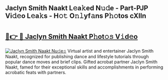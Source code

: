 ## Jaclyn Smith Naakt L𝚎a𝚔ed N𝚞𝚍e - Part-PJP Vi𝚍𝚎o L𝚎a𝚔s - H𝚘𝚝 O𝚗𝚕yf𝚊ns P𝚑𝚘tos cXlln

# <h2><a href="http://kfdqo5j.oniu.top/?m=Jaclyn+Smith+Naakt">🔗👉 🔴 Jaclyn Smith Naakt P𝚑ot𝚘𝚜 V𝚒d𝚎o</a></h2>

[![Jaclyn Smith Naakt Nu𝚍e𝚜](https://i.imgur.com/0qMVB7G.gif)](http://kfdqo5j.oniu.top/?m=Jaclyn+Smith+Naakt)
Virtual artist and entertainer Jaclyn Smith Naakt, recognized for publishing dance and lifestyle tutorials through popular dance moves and brief clips. Gifted acrobat partner Jaclyn Smith Naakt, famed for their exceptional skills and accomplishments in performing acrobatic feats with partners.  
